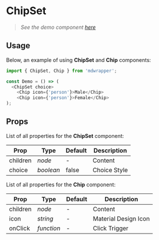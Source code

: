 # ChipSet

> _See the demo component [here](./ChipSet.jsx)_

## Usage

Below, an example of using **ChipSet** and **Chip** components:

```js
import { ChipSet, Chip } from 'mdwrapper';

const Demo = () => (
  <ChipSet choice>
    <Chip icon={'person'}>Male</Chip>
    <Chip icon={'person'}>Female</Chip>
);
```

## Props

List of all properties for the **ChipSet** component:

| **Prop** | **Type** | **Default** | **Description** |
|--|--|--|--|
| children | _node_ | - | Content |
| choice | _boolean_ | false | Choice Style |

List of all properties for the **Chip** component:

| **Prop** | **Type** | **Default** | **Description** |
|--|--|--|--|
| children | _node_ | - | Content |
| icon | _string_ | - | Material Design Icon |
| onClick | _function_ | - | Click Trigger |
